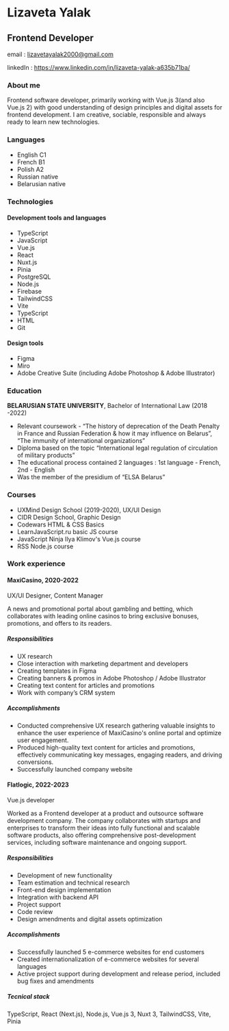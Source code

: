 # **Lizaveta Yalak**

## Frontend Developer
 email :  lizavetayalak2000@gmail.com 

 linkedIn :  https://www.linkedin.com/in/lizaveta-yalak-a635b71ba/

### About me 

 Frontend software developer, primarily working with Vue.js 3(and also Vue.js 2) with good understanding of design principles and digital assets for frontend development. I am creative, sociable, responsible and always ready to learn new technologies.

### Languages
- English C1 
- French B1
- Polish A2
- Russian native
- Belarusian native


### Technologies 

#### Development tools and languages
- TypeScript
- JavaScript
- Vue.js
- React
- Nuxt.js
- Pinia
- PostgreSQL
- Node.js
- Firebase
- TailwindCSS
- Vite
- TypeScript
- HTML
- Git

#### Design tools
- Figma
- Miro
- Adobe Creative Suite (including Adobe Photoshop & Adobe Illustrator)

### Education

__BELARUSIAN STATE UNIVERSITY__, Bachelor of International Law (2018 -2022)
- Relevant coursework - “The history of deprecation of the Death Penalty in France and Russian Federation & how it may influence on Belarus”, “The immunity of international organizations”
- Diploma based on the topic “International legal regulation of circulation of military products”
- The educational process contained 2 languages :  1st language - French, 2nd - English
- Was the member of the presidium of “ELSA Belarus”

### Courses
- UXMind Design School (2019-2020), UX/UI Design
- CIDR Design School, Graphic Design
- Codewars HTML & CSS Basics
- LearnJavaScript.ru basic JS course
- JavaScript Ninja Ilya Klimov's Vue.js course
- RSS Node.js course

### Work experience

#### MaxiCasino, 2020-2022
UX/UI Designer, Content Manager

A news and promotional portal about gambling and betting, which collaborates with leading online casinos to bring exclusive bonuses, promotions, and offers to its readers.

##### Responsibilities 
- UX research
- Close interaction with marketing department and developers
- Creating templates in Figma
- Creating banners & promos in Adobe Photoshop / Adobe Illustrator
- Creating text content for articles and promotions
- Work with company’s CRM system

##### Accomplishments

- Conducted comprehensive UX research gathering valuable insights to enhance the user experience of MaxiCasino's online portal and optimize user engagement.
- Produced high-quality text content for articles and promotions, effectively communicating key messages, engaging readers, and driving conversions.
- Successfully launched company website

#### Flatlogic, 2022-2023
Vue.js developer

Worked as a Frontend  developer at a product and outsource software development company. The company collaborates with startups and enterprises to transform their ideas into fully functional and scalable software products, also offering comprehensive post-development services, including software maintenance and ongoing support.

##### Responsibilities
- Development of new functionality
- Team estimation and technical research
- Front-end design implementation
- Integration with backend API
- Project support
- Code review
- Design amendments and digital assets optimization


##### Accomplishments

- Successfully launched 5 e-commerce websites for end customers
- Created internationalization of e-commerce websites for several languages
- Active project support during development and release period, included bug fixes and amendments

##### Tecnical stack

TypeScript, React (Next.js), Node.js, Vue.js 3, Nuxt 3, TailwindCSS, Vite, Pinia





